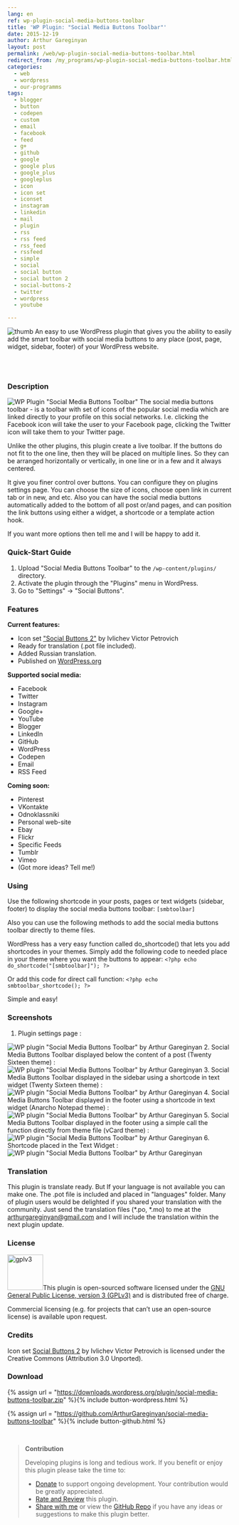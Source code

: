 ```yaml
---
lang: en
ref: wp-plugin-social-media-buttons-toolbar
title: 'WP Plugin: "Social Media Buttons Toolbar"'
date: 2015-12-19
author: Arthur Gareginyan
layout: post
permalink: /web/wp-plugin-social-media-buttons-toolbar.html
redirect_from: /my_programs/wp-plugin-social-media-buttons-toolbar.html
categories:
  - web
  - wordpress
  - our-programms
tags:
  - blogger
  - button
  - codepen
  - custom
  - email
  - facebook
  - feed
  - g+
  - github
  - google
  - google plus
  - google_plus
  - googleplus
  - icon
  - icon set
  - iconset
  - instagram
  - linkedin
  - mail
  - plugin
  - rss
  - rss feed
  - rss_feed
  - rssfeed
  - simple
  - social
  - social button
  - social button 2
  - social-buttons-2
  - twitter
  - wordpress
  - youtube

---
```


![thumb](/images/social-media-buttons-toolbar/icon.png)
An easy to use WordPress plugin that gives you the ability to easily add the smart toolbar with social media buttons to any place (post, page, widget, sidebar, footer) of your WordPress website.

<br><br>

### Description

<img src="/images/social-media-buttons-toolbar/banner.png" alt="WP Plugin &quot;Social Media Buttons Toolbar&quot;" />
The social media buttons toolbar - is a toolbar with set of icons of the popular social media which are linked directly to your profile on this social networks. I.e. clicking the Facebook icon will take the user to your Facebook page, clicking the Twitter icon will take them to your Twitter page.

Unlike the other plugins, this plugin create a live toolbar. If the buttons do not fit to the one line, then they will be placed on multiple lines. So they can be arranged horizontally or vertically, in one line or in a few and it always centered.

It give you finer control over buttons. You can configure they on plugins settings page. You can choose the size of icons, choose open link in current tab or in new, and etc. Also you can have the social media buttons automatically added to the bottom of all post or/and pages, and can position the link buttons using either a widget, a shortcode or a template action hook.

If you want more options then tell me and I will be happy to add it.


### Quick-Start Guide

1. Upload "Social Media Buttons Toolbar" to the `/wp-content/plugins/` directory.
2. Activate the plugin through the "Plugins" menu in WordPress.
3. Go to "Settings" -> "Social Buttons".


### Features

**Current features:**

* Icon set ["Social Buttons 2"](https://www.iconfinder.com/iconsets/social-buttons-2?ref=ArthurGareginyan) by Ivlichev Victor Petrovich
* Ready for translation (.pot file included).
* Added Russian translation.
* Published on [WordPress.org](http://wordpess.org/)

**Supported social media:**

* Facebook
* Twitter
* Instagram
* Google+
* YouTube
* Blogger
* LinkedIn
* GitHub
* WordPress
* Codepen
* Email
* RSS Feed

**Coming soon:**

* Pinterest
* VKontakte
* Odnoklassniki
* Personal web-site
* Ebay
* Flickr
* Specific Feeds
* Tumblr
* Vimeo
* (Got more ideas? Tell me!)


### Using

Use the following shortcode in your posts, pages or text widgets (sidebar, footer) to display the social media buttons toolbar:
`[smbtoolbar]`

Also you can use the following methods to add the social media buttons toolbar directly to theme files.

WordPress has a very easy function called do_shortcode() that lets you add shortcodes in your themes. Simply add the following code to needed place in your theme where you want the buttons to appear:
`<?php echo do_shortcode("[smbtoolbar]"); ?>`

Or add this code for direct call function:
`<?php echo smbtoolbar_shortcode(); ?>`

Simple and easy!


### Screenshots

1. Plugin settings page :
<img src="/images/social-media-buttons-toolbar/screenshot-1.png" alt="WP plugin &quot;Social Media Buttons Toolbar&quot; by Arthur Gareginyan" />
2.  Social Media Buttons Toolbar displayed below the content of a post (Twenty Sixteen theme) :
<img src="/images/social-media-buttons-toolbar/screenshot-2.png" alt="WP plugin &quot;Social Media Buttons Toolbar&quot; by Arthur Gareginyan" />
3.  Social Media Buttons Toolbar displayed in the sidebar using a shortcode in text widget (Twenty Sixteen theme) :
<img src="/images/social-media-buttons-toolbar/screenshot-3.png" alt="WP plugin &quot;Social Media Buttons Toolbar&quot; by Arthur Gareginyan" />
4. Social Media Buttons Toolbar displayed in the footer using a shortcode in text widget (Anarcho Notepad theme) :
<img src="/images/social-media-buttons-toolbar/screenshot-4.png" alt="WP plugin &quot;Social Media Buttons Toolbar&quot; by Arthur Gareginyan" />
5. Social Media Buttons Toolbar displayed in the footer using a simple call the function directly from theme file (vCard theme) :
<img src="/images/social-media-buttons-toolbar/screenshot-5.png" alt="WP plugin &quot;Social Media Buttons Toolbar&quot; by Arthur Gareginyan" />
6.  Shortcode placed in the Text Widget :
<img src="/images/social-media-buttons-toolbar/screenshot-6.png" alt="WP plugin &quot;Social Media Buttons Toolbar&quot; by Arthur Gareginyan" />


### Translation

This plugin is translate ready. But If your language is not available you can make one. The .pot file is included and placed in "languages" folder. Many of plugin users would be delighted if you shared your translation with the community. Just send the translation files (*.po, *.mo) to me at the arthurgareginyan@gmail.com and I will include the translation within the next plugin update.


### License

<img src="/images/gplv3.png" alt="gplv3" width="80" class="alignleft" style="border:none;" />This plugin is open-sourced software licensed under the <a href="http://www.gnu.org/licenses/gpl-3.0.html" title="GPLv3" target="_blank">GNU General Public License, version 3 (GPLv3)</a> and is distributed free of charge.

Commercial licensing (e.g. for projects that can’t use an open-source license) is available upon request.


### Credits

Icon set [Social Buttons 2](https://www.iconfinder.com/iconsets/social-buttons-2?ref=ArthurGareginyan) by Ivlichev Victor Petrovich is licensed under the Creative Commons (Attribution 3.0 Unported).


### Download

{% assign url = "https://downloads.wordpress.org/plugin/social-media-buttons-toolbar.zip" %}{% include button-wordpress.html %}
    
{% assign url = "https://github.com/ArthurGareginyan/social-media-buttons-toolbar" %}{% include button-github.html %}


<br>

>**Contribution**
>
>Developing plugins is long and tedious work. If you benefit or enjoy this plugin please take the time to:
>
>* [Donate](http://www.arthurgareginyan.com/donate.html) to support ongoing development. Your contribution would be greatly appreciated.
>* [Rate and Review](https://wordpress.org/support/view/plugin-reviews/social-media-buttons-toolbar?rate=5#postform) this plugin.
>* [Share with me](mailto:arthurgareginyan@gmail.com) or view the [GitHub Repo](https://github.com/ArthurGareginyan/social-media-buttons-toolbar) if you have any ideas or suggestions to make this plugin better.